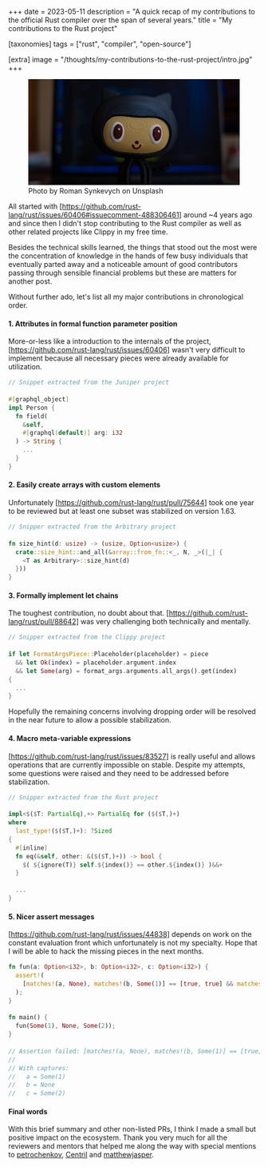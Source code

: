 +++
date = 2023-05-11
description = "A quick recap of my contributions to the official Rust compiler over the span of several years."
title = "My contributions to the Rust project"

[taxonomies]
tags = ["rust", "compiler", "open-source"]

[extra]
image = "/thoughts/my-contributions-to-the-rust-project/intro.jpg"
+++

<figure class="image">
  <img src="/thoughts/my-contributions-to-the-rust-project/intro.jpg" alt="Introduction">
  <figcaption>Photo by Roman Synkevych on Unsplash</figcaption>
</figure>

All started with [https://github.com/rust-lang/rust/issues/60406#issuecomment-488306461] around ~4 years ago and since then I didn't stop contributing to the Rust compiler as well as other related projects like Clippy in my free time.

Besides the technical skills learned, the things that stood out the most were the concentration of knowledge in the hands of few busy individuals that eventually parted away and a noticeable amount of good contributors passing through sensible financial problems but these are matters for another post.

Without further ado, let's list all my major contributions in chronological order.

<h4 class="is-4 subtitle">1. Attributes in formal function parameter position</h4>

More-or-less like a introduction to the internals of the project, [https://github.com/rust-lang/rust/issues/60406] wasn't very difficult to implement because all necessary pieces were already available for utilization.

```rust
// Snippet extracted from the Juniper project

#[graphql_object]
impl Person {
  fn field(
    &self,
    #[graphql(default)] arg: i32
  ) -> String {
    ...
  }
}
```

<h4 class="is-4 subtitle">2. Easily create arrays with custom elements</h4>

Unfortunately [https://github.com/rust-lang/rust/pull/75644] took one year to be reviewed but at least one subset was stabilized on version 1.63.

```rust
// Snipper extracted from the Arbitrary project

fn size_hint(d: usize) -> (usize, Option<usize>) {
  crate::size_hint::and_all(&array::from_fn::<_, N, _>(|_| {
    <T as Arbitrary>::size_hint(d)
  }))
}
```

<h4 class="is-4 subtitle">3. Formally implement let chains</h4>

The toughest contribution, no doubt about that. [https://github.com/rust-lang/rust/pull/88642] was very challenging both technically and mentally.

```rust
// Snipper extracted from the Clippy project

if let FormatArgsPiece::Placeholder(placeholder) = piece
  && let Ok(index) = placeholder.argument.index
  && let Some(arg) = format_args.arguments.all_args().get(index)
{
  ...
}
```

Hopefully the remaining concerns involving dropping order will be resolved in the near future to allow a possible stabilization.

<h4 class="is-4 subtitle">4. Macro meta-variable expressions</h4>

[https://github.com/rust-lang/rust/issues/83527] is really useful and allows operations that are currently impossible on stable. Despite my attempts, some questions were raised and they need to be addressed before stabilization.

```rust
// Snipper extracted from the Rust project

impl<$($T: PartialEq),+> PartialEq for ($($T,)+)
where
  last_type!($($T,)+): ?Sized
{
  #[inline]
  fn eq(&self, other: &($($T,)+)) -> bool {
    $( ${ignore(T)} self.${index()} == other.${index()} )&&+
  }

  ...
}
```

<h4 class="is-4 subtitle">5. Nicer assert messages</h4>

[https://github.com/rust-lang/rust/issues/44838] depends on work on the constant evaluation front which unfortunately is not my specialty. Hope that I will be able to hack the missing pieces in the next months.

```rust
fn fun(a: Option<i32>, b: Option<i32>, c: Option<i32>) {
  assert!(
    [matches!(a, None), matches!(b, Some(1)] == [true, true] && matches!(c, Some(x) if x == 2)
  );
}

fn main() {
  fun(Some(1), None, Some(2));
}

// Assertion failed: [matches!(a, None), matches!(b, Some(1)] == [true, true] && matches!(c, Some(x) if x == 2)
//
// With captures:
//   a = Some(1)
//   b = None
//   c = Some(2)
```

<h4 class="is-4 subtitle">Final words</h4>

With this brief summary and other non-listed PRs, I think I made a small but positive impact on the ecosystem. Thank you very much for all the reviewers and mentors that helped me along the way with special mentions to [petrochenkov], [Centril] and [matthewjasper].

[https://github.com/rust-lang/rust/issues/60406#issuecomment-488306461]: https://github.com/rust-lang/rust/issues/60406#issuecomment-488306461
[https://github.com/rust-lang/rust/issues/60406]: https://github.com/rust-lang/rust/issues/60406
[https://github.com/rust-lang/rust/pull/75644]: https://github.com/rust-lang/rust/pull/75644
[https://github.com/rust-lang/rust/pull/88642]: https://github.com/rust-lang/rust/pull/88642
[https://github.com/rust-lang/rust/issues/83527]: https://github.com/rust-lang/rust/issues/83527
[https://github.com/rust-lang/rust/issues/44838]: https://github.com/rust-lang/rust/issues/44838
[petrochenkov]: https://github.com/petrochenkov
[Centril]: https://github.com/Centril
[matthewjasper]: https://github.com/matthewjasper